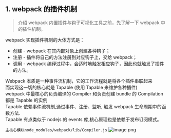 ## 1. webpack 的插件机制

> 介绍 webpack 内置插件与钩子可视化工具之前，先了解一下 webpack 中的插件机制。

webpack 实现插件机制的大体方式是：

- 创建 - webpack 在其内部对象上创建各种钩子；
- 注册 - 插件将自己的方法注册到对应钩子上，交给 webpack；
- 调用 - webpack 编译过程中，会适时地触发相应钩子，因此也就触发了插件的方法。

Webpack 本质是一种事件流机制，它的工作流程就是将各个插件串联起来\
而实现这一切的核心就是 Tapable (使用 Tapable 来维护各种插件)\
webpack 中最核心的负责编译的 Compiler 和负责创建 bundle 的 Compilation 都是 Tapable 的实例 \
Tapable 依赖事件流机制,通过事件、注册、监听, 触发 webpack 生命周期中的函数方法.\
Tapable 有点类似于 nodejs 的 events 库,核心原理也是依赖于发布订阅模式。

`主核心模块node_modules/webpack/lib/Compiler.js`
![image.png](https://p3-juejin.byteimg.com/tos-cn-i-k3u1fbpfcp/30efb652a35848eaa106e3f9a4a2d399~tplv-k3u1fbpfcp-watermark.image)
